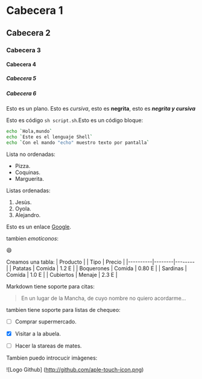 # Cabecera 1

## Cabecera 2

### Cabecera 3

#### Cabecera 4

##### Cabecera 5

##### Cabecera 6

Esto es un plano. Esto es *cursiva*, esto es **negrita**, esto es ***negrita y cursiva***

Esto es código `sh script.sh`.Esto es un código bloque:

```sh
echo `Hola,mundo`
echo `Este es el lenguaje Shell`
echo `Con el mando "echo" muestro texto por pantalla`
```
Lista no ordenadas:

* Pizza.
* Coquinas.
* Marguerita.

Listas ordenadas:

1. Jesùs.
2. Oyola.
3. Alejandro.


Esto es un enlace [Google](http://google.com).

tambien *emoticonos*:

:smile:

Creamos una tabla:
| Producto | | Tipo | Precio |
|----------|--------|--------|
| Patatas  | Comida | 1.2 E |
| Boquerones | Comida | 0.80 E |
| Sardinas | Comida | 1.0 E |
| Cubiertos | Menaje | 2.3 E |

Markdown tiene soporte para citas:
> En un lugar de la Mancha, de cuyo nombre no quiero acordarme...

tambien tiene soporte para listas de chequeo:

- [ ] Comprar supermercado.
- [x] Visitar a la abuela.
- [ ] Hacer la stareas de mates.


Tambien puedo introcucir imàgenes:

![Logo Github] (http://github.com/aple-touch-icon.png)

